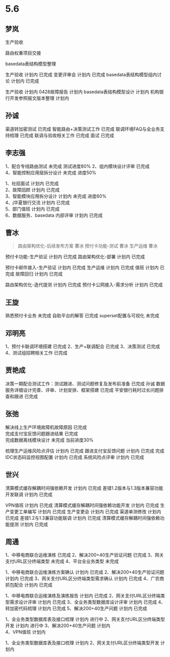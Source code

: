 # 5.6
## 梦岚
生产验收

路由权重项目交接

basedata表结构模型整理

生产验收	计划内	已完成
变更评审会	计划内	已完成
basedata表结构模型组内讨论	计划内	已完成

生产验收	计划内
0428故障报告	计划内
basedata表结构模型设计	计划内
机构银行开发参照报文版本整理	计划内



## 孙诚
渠道转加密测试	已完成
智能路由+决策测试工作	已完成
联调环境FAQ与全业务支持梳理	已完成
联调与验收相关工作	已完成
面试	已完成


## 李志强 

1、配合专线路由测试	未完成		测试进度80%	
2、组内模块设计评审	已完成			
4、智能控制应用层拆分设计	未完成		进度50%	

1、社招面试	计划内	已完成		
2、故障回顾	计划内	已完成		
3、智能模块应用拆分设计	计划内	未完成	进度60%	
4、j华夏银行交流	计划内	已完成		
5、部门值班	计划内	已完成		
6、数据服务、basedata 内部评审	计划内	已完成		


## 曹冰

> 路由架构优化-后续发布方案		曹冰
预付卡功能-测试		曹冰
生产运维		曹冰



预付卡功能-生产验证	计划内	已完成
路由架构优化-部署	计划内	已完成


预付卡邮件接入-生产验证	计划内	已完成
生产运维	计划内	已完成
值班	计划内	已完成
故障回归	计划内	已完成

路由架构优化-迭代提测	计划内	已完成
预付卡公网接入-需求分析	计划内	已完成

## 王旋
熟悉预付卡业务	未完成
自助平台的解答	已完成
superset配置与可视化	未完成


## 邓明亮
1、预付卡联调环境搭建	已完成
2、生产+联调配合	已完成
3、决策测试	已完成
4、测试组招聘相关工作	已完成

## 贾艳成
决策一期配合测试工作：测试跟进、测试问题修复及发布前准备	已完成	孙诚
 数据服务详细设计完善、评审、计划安排、框架搭建	已完成	
平安银行耗时过长问题排查和跟进	已完成	


## 张弛
解决线上生产环境故障机故障原因	已完成			
完成支付宝反馈问题跟进结果	已完成			
完成数据离线模块设计	未完成		当前进度30%	

梳理生产运维风险点评估	计划内	已完成
跟进支付宝反馈问题	计划内	已完成
完成IDC状态码监控视图配置	计划内	已完成
系统风险点评审	计划内	已完成


## 世兴
清算模式缓存解耦时间强依赖开发	计划内	已完成
差错1.2版本与1.3版本兼容功能开发联调	计划内	已完成

VPN值班	计划内	已完成
清算模式缓存解耦时间强依赖功能开发	计划内	已完成
生产变更工单编写	计划内	已完成
生产变更会	计划内	已完成
渠道单测修改	计划内	已完成
差错1.2与1.3兼容功能联调	计划内	已完成
清算模式缓存解耦时间强依赖功能提测	计划内	已完成

		
## 周通

1、中移电商联合运维演练	已完成
2、解决200+40生产验证问题	已完成
3、网关支付URL区分终端类型	未完成
4、平台全业务类型	未完成

1、中移电商联合运维演练方案确认	计划内	已完成
2、解决200+40生产验证问题	计划内	已完成
3、网关支付URL区分终端类型需求确认	计划内	已完成
4、广农商抓包配合	计划内	已完成


1、中移电商联合运维演练及演练报告	计划内	已完成
2、网关支付URL区分终端类型需求设计评审	计划内	已完成
3、全业务类型数据库设计评审	计划内	已完成
4、转加密代码梳理	计划内	已完成
5、解决200+40生产问题	计划内	已完成

1、全业务类型数据库表及接口梳理	计划内		进行中	
2、网关支付URL区分终端类型开发	计划内		进行中	
3、解决200+40生产问题	计划内			
4、VPN值班	计划内			

1、全业务类型数据库表及接口梳理	计划内
2、网关支付URL区分终端类型开发	计划内

